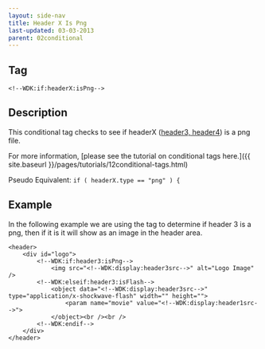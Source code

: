 ```yaml
---
layout: side-nav
title: Header X Is Png
last-updated: 03-03-2013
parent: 02conditional
---
```



## Tag

`<!--WDK:if:headerX:isPng-->`

## Description

This conditional tag checks to see if headerX ([header3, header4](13header-x.html)) is a png file.

For more information, [please see the tutorial on conditional tags here.]({{ site.baseurl }}/pages/tutorials/12conditional-tags.html)

Pseudo Equivalent:
`if ( headerX.type == "png" ) {`

## Example
In the following example we are using the tag to determine if header 3 is a png, then if it is it will show as an image in the header area.

~~~
<header>
	<div id="logo">
		<!--WDK:if:header3:isPng-->
			<img src="<!--WDK:display:header3src-->" alt="Logo Image" />
		<!--WDK:elseif:header3:isFlash-->
			<object data="<!--WDK:display:header3src-->" type="application/x-shockwave-flash" width="" height="">
				<param name="movie" value="<!--WDK:display:header1src-->">
			</object><br /><br />
		<!--WDK:endif-->
	</div>
</header>
~~~